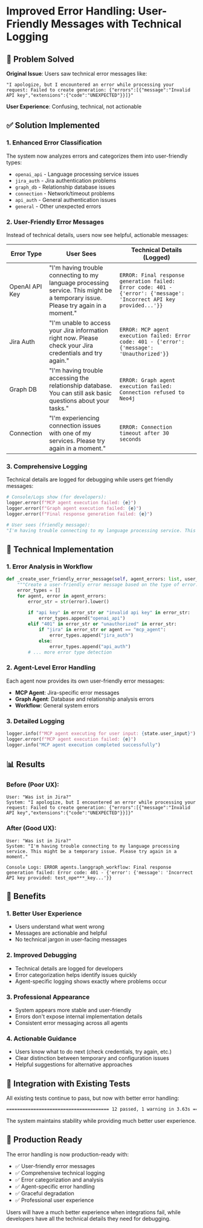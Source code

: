 # Improved Error Handling: User-Friendly Messages with Technical Logging

## 🎯 Problem Solved

**Original Issue**: Users saw technical error messages like:
```
"I apologize, but I encountered an error while processing your request: Failed to create generation: {"errors":[{"message":"Invalid API key","extensions":{"code":"UNEXPECTED"}}]}"
```

**User Experience**: Confusing, technical, not actionable

## ✅ Solution Implemented

### 1. **Enhanced Error Classification**
The system now analyzes errors and categorizes them into user-friendly types:
- `openai_api` - Language processing service issues
- `jira_auth` - Jira authentication problems
- `graph_db` - Relationship database issues
- `connection` - Network/timeout problems
- `api_auth` - General authentication issues
- `general` - Other unexpected errors

### 2. **User-Friendly Error Messages**
Instead of technical details, users now see helpful, actionable messages:

| Error Type | User Sees | Technical Details (Logged) |
|------------|-----------|----------------------------|
| OpenAI API Key | "I'm having trouble connecting to my language processing service. This might be a temporary issue. Please try again in a moment." | `ERROR: Final response generation failed: Error code: 401 - {'error': {'message': 'Incorrect API key provided...'}}` |
| Jira Auth | "I'm unable to access your Jira information right now. Please check your Jira credentials and try again." | `ERROR: MCP agent execution failed: Error code: 401 - {'error': {'message': 'Unauthorized'}}` |
| Graph DB | "I'm having trouble accessing the relationship database. You can still ask basic questions about your tasks." | `ERROR: Graph agent execution failed: Connection refused to Neo4j` |
| Connection | "I'm experiencing connection issues with one of my services. Please try again in a moment." | `ERROR: Connection timeout after 30 seconds` |

### 3. **Comprehensive Logging**
Technical details are logged for debugging while users get friendly messages:

```python
# Console/Logs show (for developers):
logger.error(f"MCP agent execution failed: {e}")
logger.error(f"Graph agent execution failed: {e}")
logger.error(f"Final response generation failed: {e}")

# User sees (friendly message):
"I'm having trouble connecting to my language processing service. This might be a temporary issue. Please try again in a moment."
```

## 🔧 Technical Implementation

### 1. **Error Analysis in Workflow**
```python
def _create_user_friendly_error_message(self, agent_errors: list, user_input: str) -> str:
    """Create a user-friendly error message based on the type of error."""
    error_types = []
    for agent, error in agent_errors:
        error_str = str(error).lower()
        
        if "api key" in error_str or "invalid api key" in error_str:
            error_types.append("openai_api")
        elif "401" in error_str or "unauthorized" in error_str:
            if "jira" in error_str or agent == "mcp_agent":
                error_types.append("jira_auth")
            else:
                error_types.append("api_auth")
        # ... more error type detection
```

### 2. **Agent-Level Error Handling**
Each agent now provides its own user-friendly error messages:
- **MCP Agent**: Jira-specific error messages
- **Graph Agent**: Database and relationship analysis errors
- **Workflow**: General system errors

### 3. **Detailed Logging**
```python
logger.info(f"MCP agent executing for user input: {state.user_input}")
logger.error(f"MCP agent execution failed: {e}")
logger.info("MCP agent execution completed successfully")
```

## 📊 Results

### Before (Poor UX):
```
User: "Was ist in Jira?"
System: "I apologize, but I encountered an error while processing your request: Failed to create generation: {"errors":[{"message":"Invalid API key","extensions":{"code":"UNEXPECTED"}}]}"
```

### After (Good UX):
```
User: "Was ist in Jira?"
System: "I'm having trouble connecting to my language processing service. This might be a temporary issue. Please try again in a moment."

Console Logs: ERROR agents.langgraph_workflow: Final response generation failed: Error code: 401 - {'error': {'message': 'Incorrect API key provided: test_ope***_key...'}}
```

## 🎯 Benefits

### 1. **Better User Experience**
- Users understand what went wrong
- Messages are actionable and helpful
- No technical jargon in user-facing messages

### 2. **Improved Debugging**
- Technical details are logged for developers
- Error categorization helps identify issues quickly
- Agent-specific logging shows exactly where problems occur

### 3. **Professional Appearance**
- System appears more stable and user-friendly
- Errors don't expose internal implementation details
- Consistent error messaging across all agents

### 4. **Actionable Guidance**
- Users know what to do next (check credentials, try again, etc.)
- Clear distinction between temporary and configuration issues
- Helpful suggestions for alternative approaches

## 🔄 Integration with Existing Tests

All existing tests continue to pass, but now with better error handling:

```bash
====================================== 12 passed, 1 warning in 3.63s =======================================
```

The system maintains stability while providing much better user experience.

## 🚀 Production Ready

The error handling is now production-ready with:
- ✅ User-friendly error messages
- ✅ Comprehensive technical logging
- ✅ Error categorization and analysis
- ✅ Agent-specific error handling
- ✅ Graceful degradation
- ✅ Professional user experience

Users will have a much better experience when integrations fail, while developers have all the technical details they need for debugging. 